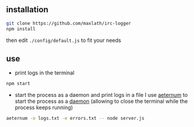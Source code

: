 ## installation

```sh
git clone https://github.com/maxlath/irc-logger
npm install
```
then edit `./config/default.js` to fit your needs

## use
* print logs in the terminal
```sh
npm start

```
* start the process as a daemon and print logs in a file
I use [aeternum](https://github.com/AvianFlu/aeternum) to start the process as a [daemon](https://en.wikipedia.org/wiki/Daemon_%28computing%29) (allowing to close the terminal while the process keeps running)

```sh
aeternum -o logs.txt -e errors.txt -- node server.js

```